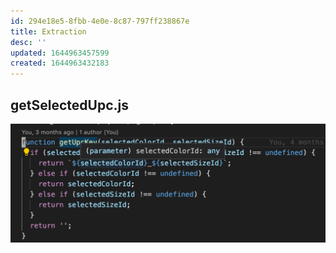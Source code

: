 ```yaml
---
id: 294e18e5-8fbb-4e0e-8c87-797ff238867e
title: Extraction
desc: ''
updated: 1644963457599
created: 1644963432183
---
```


## getSelectedUpc.js
![](/assets/images/2022-02-15-16-17-18.png)


